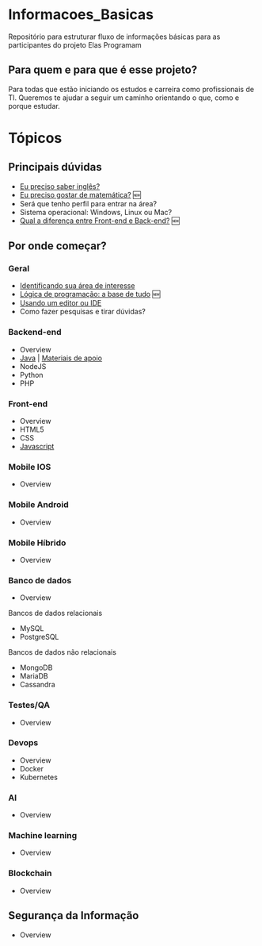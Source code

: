# Informacoes_Basicas
Repositório para estruturar fluxo de informações básicas para as participantes do projeto Elas Programam

## Para quem e para que é esse projeto?

Para todas que estão iniciando os estudos e carreira como profissionais de TI. Queremos te ajudar a seguir um caminho orientando o que, como e porque estudar.

# Tópicos

## Principais dúvidas

 - [Eu preciso saber inglês?](00-principais-duvidas/preciso-saber-ingles.md)
 - [Eu preciso gostar de matemática?](00-principais-duvidas/preciso-gostar-de-matematica.md)  🆕
 - Será que tenho perfil para entrar na área?
 - Sistema operacional: Windows, Linux ou Mac?
 - [Qual a diferença entre Front-end e Back-end?](00-principais-duvidas/frontend-x-backend.md)  🆕

## Por onde começar?


### Geral

- [Identificando sua área de interesse](01-por-onde-comecar/area-de-interesse.md)
- [Lógica de programação: a base de tudo](01-por-onde-comecar/logica-de-programacao.md)  🆕
- [Usando um editor ou IDE](01-por-onde-comecar/editores-e-ides.md)
- Como fazer pesquisas e tirar dúvidas?


### Backend-end

- Overview
- [Java](01-por-onde-comecar/back-end/java/como-comecar-estudar-java.md) | [Materiais de apoio](01-por-onde-comecar/back-end/java/materiais-de-apoio-java.md)
- NodeJS
- Python
- PHP

### Front-end

- Overview
- HTML5
- CSS
- [Javascript](01-por-onde-comecar/front-end/javascript/javascript-comecando.md)

### Mobile IOS

- Overview

### Mobile Android
- Overview

### Mobile Híbrido
- Overview

### Banco de dados

- Overview

Bancos de dados relacionais 

- MySQL
- PostgreSQL

Bancos de dados não relacionais

- MongoDB
- MariaDB
- Cassandra

### Testes/QA

- Overview

### Devops

- Overview
- Docker
- Kubernetes

### AI

- Overview

### Machine learning

- Overview

### Blockchain

- Overview

## Segurança da Informação
- Overview
